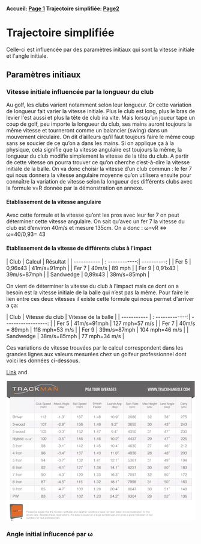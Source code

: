 #### Accueil: [Page 1](index.md)  Trajectoire simplifiée: [Page2](2.md)

# Trajectoire simplifiée
Celle-ci est influencée par des paramètres initiaux qui sont la vitesse initiale et l'angle initiale.

## Paramètres initiaux
### Vitesse initiale influencée par la longueur du club
Au golf, les clubs varient notamment selon leur longueur. Or cette variation de longueur fait varier la vitesse initiale. Plus le club est long, plus le bras de levier l'est aussi et plus la tête de club ira vite.
Mais lorsqu’un joueur tape un coup de golf, peu importe la longueur du club, ses mains auront toujours la même vitesse et tourneront comme un balancier (swing) dans un mouvement circulaire. On dit d’ailleurs qu’il faut toujours faire le même coup sans se soucier de ce qu’on a dans les mains. Si on applique ça à la physique, cela signifie que la vitesse angulaire est toujours la même, la longueur du club modifie simplement la vitesse de la tête du club. A partir de cette vitesse on pourra trouver ce qu’on cherche c’est-à-dire la vitesse initiale de la balle. On va donc choisir la vitesse d’un club commun : le fer 7 qui nous donnera la vitesse angulaire moyenne qu’on utilisera ensuite pour connaître la variation de vitesse selon la longueur des différents clubs avec la formule v=R donnée par la démonstration en annexe.

#### Etablissement de la vitesse angulaire
Avec cette formule et la vitesse qu’ont les pros avec leur fer 7 on peut déterminer cette vitesse angulaire. On sait qu’avec un fer 7 la vitesse du club est d’environ 40m/s et mesure 135cm. 
On a donc : ω=vR ⇔ ω=40/0,93= 43
#### Etablissement de la vitesse de différents clubs à l'impact 

| Club        | Calcul         | Résultat    |
| ----------- | : ------------:| ----------: |
| Fer 5       |  0,96x43       | 41m/s=91mph |
| Fer 7       | 40m/s          | 89 mph      |
| Fer 9       | 0,91x43        | 39m/s=87mph |
| Sandwedge   | 0,89x43        | 38m/s=85mph |

On vient de déterminer la vitesse du club à l’impact mais ce dont on a besoin est la vitesse initiale de la balle qui n’est pas la même. Pour faire le lien entre ces deux vitesses il existe cette formule qui nous permet d'arriver a ça:
         
| Club        | Vitesse du club | Vitesse de la balle |
| ----------- | : -------------:| ------------------: |
| Fer 5       | 41m/s=91mph     | 127 mph=57 m/s      |
| Fer 7       | 40m/s = 89mph   | 118 mph=53 m/s      |
| Fer 9       | 39m/s=87mph     | 104 mph=46 m/s      |
| Sandwedge   | 38m/s=85mph     | 77 mph=34 m/s       |

Ces variations de vitesse trouvées par le calcul correspondent dans les grandes lignes aux valeurs mesurées chez un golfeur professionnel dont voici les données ci-dessous.

[Link](url) and 

![statistiauespro](pgatourstats.png)

### Angle initial influcencé par ω
